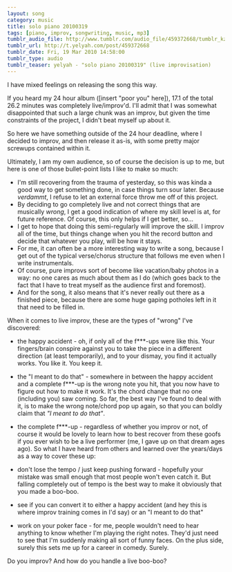 ```yaml
---
layout: song
category: music
title: solo piano 20100319
tags: [piano, improv, songwriting, music, mp3]
tumblr_audio_file: http://www.tumblr.com/audio_file/459372668/tumblr_kzjotfuA6n1qzo4ep
tumblr_url: http://t.yelyah.com/post/459372668
tumblr_date: Fri, 19 Mar 2010 14:58:00
tumblr_type: audio
tumblr_teaser: yelyah - "solo piano 20100319" (live improvisation)
---
```

I have mixed feelings on releasing the song this way.

If you heard my 24 hour album ([insert "poor you" here]), 17.1 of the total 26.2 minutes was completely live/improv'd. I'll admit that I was somewhat disappointed that such a large chunk was an improv, but given the time constraints of the project, I didn't beat myself up about it.

So here we have something outside of the 24 hour deadline, where I decided to improv, and then release it as-is, with some pretty major screwups contained within it.

Ultimately, I am my own audience, so of course the decision is up to me, but here is one of those bullet-point lists I like to make so much:

* I'm still recovering from the trauma of yesterday, so this was kinda a good way to get something done, in case things turn sour later. Because *verdammt*, I refuse to let an external force throw me off of this project.
* By deciding to go completely live and not correct things that are musically *wrong*, I get a good indication of where my skill level is at, for future reference. Of course, this only helps if I get better, so...
* I get to hope that doing this semi-regularly will improve the skill. I improv all of the time, but things change when you hit the record button and decide that whatever you play, will be how it stays.
* For me, it can often be a more interesting way to write a song, because I get out of the typical verse/chorus structure that follows me even when I write instrumentals. 
* Of course, pure improvs sort of become like vacation/baby photos in a way: no one cares as much about them as I do (which goes back to the fact that I have to treat myself as the audience first and foremost).
* And for the song, it also means that it's never really out there as a finished piece, because there are some huge gaping potholes left in it that need to be filled in.

When it comes to live improv, these are the types of "wrong" I've discovered:

* the happy accident - oh, if only all of the f***-ups were like this. Your fingers/brain conspire against you to take the piece in a different direction (at least temporarily), and to your dismay, you find it actually works. You like it. You keep it.
* the "I meant to do that" - somewhere in between the happy accident and a complete f***-up is the wrong note you hit, that you now have to figure out how to make it work. It's the chord change that no one (including you) saw coming. So far, the best way I've found to deal with it, is to make the wrong note/chord pop up again, so that you can boldly claim that *"I meant to do that"*.
* the complete f***-up - regardless of whether you improv or not, of course it would be lovely to learn how to best recover from these goofs if you ever wish to be a live performer (me, I gave up on that dream ages ago). So what I have heard from others and learned over the years/days as a way to cover these up:

* don't lose the tempo / just keep pushing forward - hopefully your mistake was small enough that most people won't even catch it. But falling completely out of tempo is the best way to make it obviously that you made a boo-boo.
* see if you can convert it to either a happy accident (and hey this is where improv training comes in I'd say) or an "I meant to do that"
* work on your poker face - for me, people wouldn't need to hear anything to know whether I'm playing the right notes. They'd just need to see that I'm suddenly making all sort of funny faces. On the plus side, surely this sets me up for a career in comedy. Surely.

Do you improv? And how do you handle a live boo-boo?
